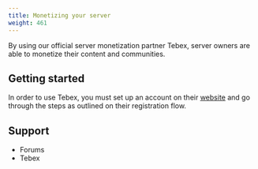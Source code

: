 ```yaml
---
title: Monetizing your server
weight: 461
---
```


By using our official server monetization partner Tebex, server owners are able to monetize their content and communities.

Getting started
---------------

In order to use Tebex, you must set up an account on their [website](https://server.tebex.io/register) and go through the steps as outlined on their registration flow.

Support
-------

- Forums
- Tebex